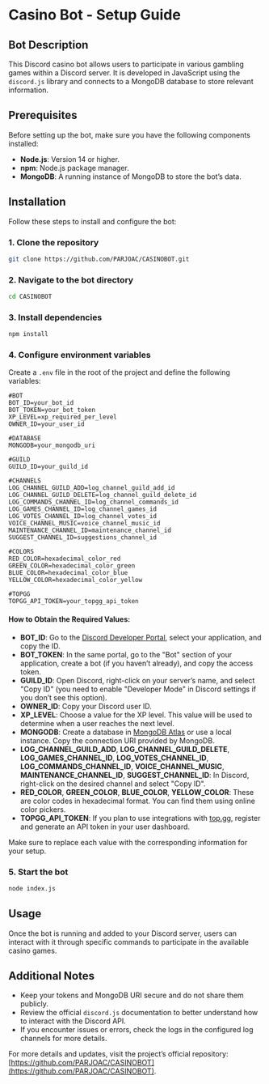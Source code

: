 # Casino Bot - Setup Guide

## Bot Description

This Discord casino bot allows users to participate in various gambling games within a Discord server. It is developed in JavaScript using the `discord.js` library and connects to a MongoDB database to store relevant information.

## Prerequisites

Before setting up the bot, make sure you have the following components installed:

- **Node.js**: Version 14 or higher.
- **npm**: Node.js package manager.
- **MongoDB**: A running instance of MongoDB to store the bot’s data.

## Installation

Follow these steps to install and configure the bot:

### 1. Clone the repository

```bash
git clone https://github.com/PARJOAC/CASINOBOT.git
```

### 2. Navigate to the bot directory

```bash
cd CASINOBOT
```

### 3. Install dependencies

```bash
npm install
```

### 4. Configure environment variables

Create a `.env` file in the root of the project and define the following variables:

```env
#BOT
BOT_ID=your_bot_id
BOT_TOKEN=your_bot_token
XP_LEVEL=xp_required_per_level
OWNER_ID=your_user_id

#DATABASE
MONGODB=your_mongodb_uri

#GUILD
GUILD_ID=your_guild_id

#CHANNELS
LOG_CHANNEL_GUILD_ADD=log_channel_guild_add_id
LOG_CHANNEL_GUILD_DELETE=log_channel_guild_delete_id
LOG_COMMANDS_CHANNEL_ID=log_channel_commands_id
LOG_GAMES_CHANNEL_ID=log_channel_games_id
LOG_VOTES_CHANNEL_ID=log_channel_votes_id
VOICE_CHANNEL_MUSIC=voice_channel_music_id
MAINTENANCE_CHANNEL_ID=maintenance_channel_id
SUGGEST_CHANNEL_ID=suggestions_channel_id

#COLORS
RED_COLOR=hexadecimal_color_red
GREEN_COLOR=hexadecimal_color_green
BLUE_COLOR=hexadecimal_color_blue
YELLOW_COLOR=hexadecimal_color_yellow

#TOPGG
TOPGG_API_TOKEN=your_topgg_api_token
```

#### **How to Obtain the Required Values:**

- **BOT_ID**: Go to the [Discord Developer Portal](https://discord.com/developers/applications), select your application, and copy the ID.
- **BOT_TOKEN**: In the same portal, go to the "Bot" section of your application, create a bot (if you haven’t already), and copy the access token.
- **GUILD_ID**: Open Discord, right-click on your server’s name, and select "Copy ID" (you need to enable "Developer Mode" in Discord settings if you don’t see this option).
- **OWNER_ID**: Copy your Discord user ID.
- **XP_LEVEL**: Choose a value for the XP level. This value will be used to determine when a user reaches the next level.
- **MONGODB**: Create a database in [MongoDB Atlas](https://www.mongodb.com/cloud/atlas) or use a local instance. Copy the connection URI provided by MongoDB.
- **LOG_CHANNEL_GUILD_ADD**, **LOG_CHANNEL_GUILD_DELETE**, **LOG_GAMES_CHANNEL_ID**, **LOG_VOTES_CHANNEL_ID**, **LOG_COMMANDS_CHANNEL_ID**, **VOICE_CHANNEL_MUSIC**, **MAINTENANCE_CHANNEL_ID**, **SUGGEST_CHANNEL_ID**: In Discord, right-click on the desired channel and select "Copy ID".
- **RED_COLOR**, **GREEN_COLOR**, **BLUE_COLOR**, **YELLOW_COLOR**: These are color codes in hexadecimal format. You can find them using online color pickers.
- **TOPGG_API_TOKEN**: If you plan to use integrations with [top.gg](https://top.gg/), register and generate an API token in your user dashboard.

Make sure to replace each value with the corresponding information for your setup.

### 5. Start the bot

```bash
node index.js
```

## Usage

Once the bot is running and added to your Discord server, users can interact with it through specific commands to participate in the available casino games.

## Additional Notes

- Keep your tokens and MongoDB URI secure and do not share them publicly.
- Review the official `discord.js` documentation to better understand how to interact with the Discord API.
- If you encounter issues or errors, check the logs in the configured log channels for more details.

For more details and updates, visit the project’s official repository: [https://github.com/PARJOAC/CASINOBOT](https://github.com/PARJOAC/CASINOBOT).
